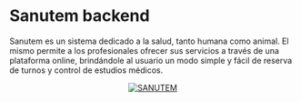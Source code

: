 # Sanutem backend

Sanutem es un sistema dedicado a la salud, tanto humana como animal. El mismo permite a los profesionales ofrecer sus servicios a través de una plataforma online, brindándole al usuario un modo simple y fácil de reserva de turnos y control de estudios médicos.

<div align="center">
  <a href="https://www.youtube.com/watch?v=QLAQLg3OiNw"><img src="https://img.youtube.com/vi/QLAQLg3OiNw/0.jpg" alt="SANUTEM"></a>
</div>
